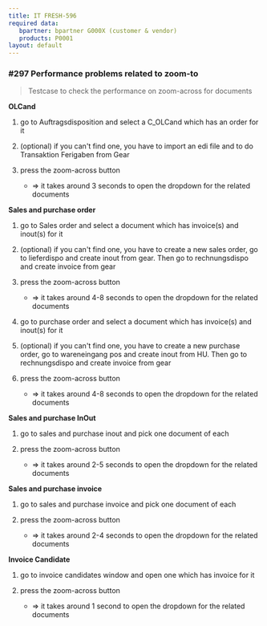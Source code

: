 ```yaml
---
title: IT FRESH-596
required data:
   bpartner: bpartner G000X (customer & vendor)
   products: P0001
layout: default
---
```


### #297 Performance problems related to zoom-to
> Testcase to check the performance on zoom-across for documents

**OLCand**

1. go to Auftragsdisposition and select a C_OLCand which has an order for it 

2. (optional) if you can't find one, you have to import an edi file and to do Transaktion Ferigaben from Gear
	
3. press the zoom-across button
	* => it takes around 3 seconds to open the dropdown for the related documents

**Sales and purchase order**

1. go to Sales order and select a document which has invoice(s) and inout(s) for it

2. (optional) if you can't find one, you have to create a new sales order, go to lieferdispo and create inout from gear. Then go to rechnungsdispo and create invoice from gear
	
3. press the zoom-across button
	* => it takes around 4-8 seconds to open the dropdown for the related documents

4. go to purchase order and select a document which has invoice(s) and inout(s) for it

5. (optional) if you can't find one, you have to create a new purchase order, go to wareneingang pos and create inout from HU. Then go to rechnungsdispo and create invoice from gear

6. press the zoom-across button
	* => it takes around 4-8 seconds to open the dropdown for the related documents

	
**Sales and purchase InOut**

1. go to sales and purchase inout and pick one document of each

2. press the zoom-across button
	* => it takes around 2-5 seconds to open the dropdown for the related documents
	
**Sales and purchase invoice**

1. go to sales and purchase invoice and pick one document of each

2. press the zoom-across button
	* => it takes around 2-4 seconds to open the dropdown for the related documents
	
**Invoice Candidate**

1. go to invoice candidates window and open one which has invoice for it

2. press the zoom-across button
	* => it takes around 1 second to open the dropdown for the related documents	
	
	